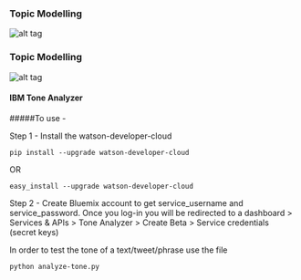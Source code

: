 
### Topic Modelling 
![alt tag](https://github.com/CUBigDataClass/Big-Neuron/blob/Tanvi-branch/analytics/topic.png)

### Topic Modelling 
![alt tag](https://github.com/CUBigDataClass/Big-Neuron/blob/Tanvi-branch/analytics/network.png)


#### IBM Tone Analyzer 

#####To use -

Step 1 - Install the watson-developer-cloud

	pip install --upgrade watson-developer-cloud

OR

	easy_install --upgrade watson-developer-cloud

Step 2 - Create Bluemix account to get service_username and service_password. Once you log-in you will be redirected to a dashboard > Services & APIs > Tone Analyzer > Create Beta > Service credentials (secret keys) 



In order to test the tone of a text/tweet/phrase use the file 
	
	python analyze-tone.py



